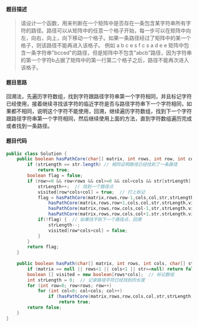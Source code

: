 #### **题目描述**

> 请设计一个函数，用来判断在一个矩阵中是否存在一条包含某字符串所有字符的路径。路径可以从矩阵中的任意一个格子开始，每一步可以在矩阵中向左，向右，向上，向下移动一个格子。如果一条路径经过了矩阵中的某一个格子，则该路径不能再进入该格子。 例如 a b c e s f c s a d e e 矩阵中包含一条字符串"bcced"的路径，但是矩阵中不包含"abcb"路径，因为字符串的第一个字符b占据了矩阵中的第一行第二个格子之后，路径不能再次进入该格子。

#### **题目思路**

回溯法，先遍历字符数组，找到字符跟路径字符串第一个字符相同，并且标记字符已经使用，接着继续寻找该字符的临近字符是否与路径字符串下一个字符相同，如果都不相同，说明这个字符不能使用，回溯，继续遍历字符数组，找到下一个字符跟路径字符串第一个字符相同，然后继续使用上面的方法，直到字符数组遍历完成或者找到一条路径。

#### 题目代码

```java
public class Solution {
    public boolean hasPathCore(char[] matrix, int rows, int row, int cols, int col, char[] str, int strLength, boolean[] visited) {
        if (strLength == str.length) // 相同证明路径已经找到了一条路径
            return true;
        boolean flag = false;
        if (row>=0 && row<rows && col>=0 && col<cols && str[strLength] == matrix[row*cols+col] && !visited[row*cols+col]){
            strLength++;  // 找到一个路径点
            visited[row*cols+col] = true;  // 打上标记
            flag = hasPathCore(matrix,rows,row-1,cols,col,str,strLength,visited) ||
                hasPathCore(matrix,rows,row+1,cols,col,str,strLength,visited) ||
                hasPathCore(matrix,rows,row,cols,col-1,str,strLength,visited) ||
                hasPathCore(matrix,rows,row,cols,col+1,str,strLength,visited); // 寻找该点是否有下一个路径点
            if(!flag) {  // 如果找不到下一个路径点，回溯
                strLength--;
                visited[row*cols+col] = false;
            }
        }
        return flag;
    }
    
    public boolean hasPath(char[] matrix, int rows, int cols, char[] str) {
        if (matrix == null || rows<1 || cols<1 || str==null) return false;
        boolean [] visited = new boolean[rows*cols];  // 标记数组
        int strLength = 0;  // 记录路径字符已经找到的长度
        for (int row=0; row<rows; row++) 
            for (int col=0; col<cols; col++)
                if (hasPathCore(matrix,rows,row,cols,col,str,strLength,visited))
                    return true;
        return false;
    }
}
```

